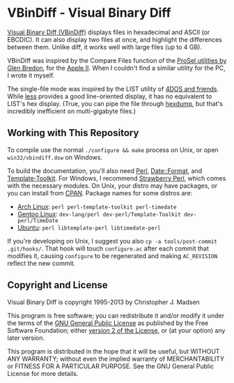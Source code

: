 VBinDiff - Visual Binary Diff
=============================

[Visual Binary Diff (VBinDiff)](http://www.cjmweb.net/vbindiff/) displays files in hexadecimal and ASCII (or EBCDIC).  It can also display two files at once, and highlight the differences between them.  Unlike diff, it works well with large files (up to 4 GB).

VBinDiff was inspired by the Compare Files function of the [ProSel utilities by Glen Bredon](http://www.apple2.org.za/gswv/USA2WUG/Glen.Bredon.In.Memoriam/A2.Software/), for the [Apple II](https://en.wikipedia.org/wiki/Apple_II).  When I couldn't find a similar utility for the PC, I wrote it myself.

The single-file mode was inspired by the LIST utility of [4DOS and friends](http://jpsoft.com/take-command-windows-scripting.html).  While [less](http://www.greenwoodsoftware.com/less/) provides a good line-oriented display, it has no equivalent to LIST's hex display.  (True, you can pipe the file through [hexdump](http://linux.die.net/man/1/hexdump), but that's incredibly inefficient on multi-gigabyte files.)


Working with This Repository
----------------------------

To compile use the normal `./configure && make` process on Unix, or open `win32/vbindiff.dsw` on Windows.

To build the documentation, you'll also need [Perl](http://www.perl.org/), [Date::Format](https://metacpan.org/module/Date::Format), and [Template-Toolkit](https://metacpan.org/release/Template-Toolkit).  For Windows, I recommend [Strawberry Perl](http://strawberryperl.com/), which comes with the necessary modules.  On Unix, your distro may have packages, or you can install from [CPAN](http://www.cpan.org/).  Package names for some distros are:

* [Arch Linux](https://www.archlinux.org/): `perl perl-template-toolkit perl-timedate`
* [Gentoo Linux](http://www.gentoo.org/): `dev-lang/perl dev-perl/Template-Toolkit dev-perl/TimeDate`
* [Ubuntu](http://www.ubuntu.com/): `perl libtemplate-perl libtimedate-perl`

If you're developing on Unix, I suggest you also `cp -a tools/post-commit .git/hooks/`.  That hook will touch `configure.ac` after each commit that modifies it, causing `configure` to be regenerated and making `AC_REVISION` reflect the new commit.


Copyright and License
---------------------

Visual Binary Diff is copyright 1995-2013 by Christopher J. Madsen

This program is free software; you can redistribute it and/or modify it under the terms of the [GNU General Public License](http://www.gnu.org/licenses/gpl.html) as published by the Free Software Foundation; either [version 2 of the License](http://www.gnu.org/licenses/old-licenses/gpl-2.0.html), or (at your option) any later version.

This program is distributed in the hope that it will be useful, but WITHOUT ANY WARRANTY; without even the implied warranty of MERCHANTABILITY or FITNESS FOR A PARTICULAR PURPOSE.  See the GNU General Public License for more details.

